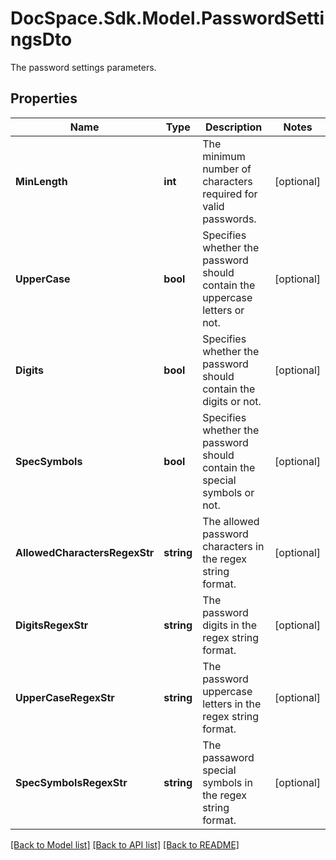 # DocSpace.Sdk.Model.PasswordSettingsDto
The password settings parameters.

## Properties

Name | Type | Description | Notes
------------ | ------------- | ------------- | -------------
**MinLength** | **int** | The minimum number of characters required for valid passwords. | [optional] 
**UpperCase** | **bool** | Specifies whether the password should contain the uppercase letters or not. | [optional] 
**Digits** | **bool** | Specifies whether the password should contain the digits or not. | [optional] 
**SpecSymbols** | **bool** | Specifies whether the password should contain the special symbols or not. | [optional] 
**AllowedCharactersRegexStr** | **string** | The allowed password characters in the regex string format. | [optional] 
**DigitsRegexStr** | **string** | The password digits in the regex string format. | [optional] 
**UpperCaseRegexStr** | **string** | The password uppercase letters in the regex string format. | [optional] 
**SpecSymbolsRegexStr** | **string** | The passaword special symbols in the regex string format. | [optional] 

[[Back to Model list]](../README.md#documentation-for-models) [[Back to API list]](../README.md#documentation-for-api-endpoints) [[Back to README]](../README.md)

